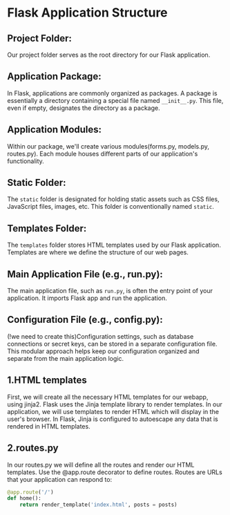 # Flask Application Structure

## Project Folder:

Our project folder serves as the root directory for our Flask application.

## Application Package:

In Flask, applications are commonly organized as packages. A package is essentially a directory containing a special file named `__init__.py`. This file, even if empty, designates the directory as a package.

## Application Modules:

Within our package, we'll create various modules(forms.py, models.py, routes.py). Each module houses different parts of our application's functionality.

## Static Folder:

The `static` folder is designated for holding static assets such as CSS files, JavaScript files, images, etc. This folder is conventionally named `static`.

## Templates Folder:

The `templates` folder stores HTML templates used by our Flask application. Templates are where we define the structure of our web pages.

## Main Application File (e.g., run.py):

The main application file, such as `run.py`, is often the entry point of your application. It imports Flask app and run the application.
## Configuration File (e.g., config.py):

(!we need to create this)Configuration settings, such as database connections or secret keys, can be stored in a separate configuration file. This modular approach helps keep our configuration organized and separate from the main application logic.

## 1.HTML templates

First, we will create all the necessary HTML templates for our webapp, using jinja2. Flask uses the Jinja template library to render templates. In our application, we will use templates to render HTML which will display in the user's browser. In Flask, Jinja is configured to autoescape any data that is rendered in HTML templates.

## 2.routes.py
In our routes.py we will define all the routes and render our HTML templates. 
Use the @app.route decorator to define routes. Routes are URLs that your application can respond to:
```python
@app.route('/')
def home():
    return render_template('index.html', posts = posts)
```




